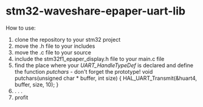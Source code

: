 # stm32-waveshare-epaper-uart-lib

How to use:
  1. clone the repository to your stm32 project
  2. move the .h file to your includes
  3. move the .c file to your source
  4. include the stm32f1_epaper_display.h file to your main.c file
  5. find the place where your *UART_HandleTypeDef* is declared and define the function *putchars* - don't forget the prototype!
    void putchars(unsigned char * buffer, int size)
    {
	    HAL_UART_Transmit(&huart4, buffer, size, 10);
	}
  6. . . . 
  7. profit
